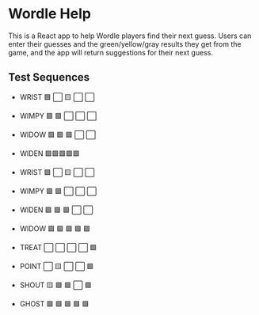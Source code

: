 # Wordle Help

This is a React app to help Wordle players find their next guess. 
Users can enter their guesses and the green/yellow/gray results they get from the game, 
and the app will return suggestions for their next guess.

## Test Sequences

- WRIST :green_square: :white_large_square: :yellow_square: :white_large_square: :white_large_square:
- WIMPY :green_square: :green_square: :white_large_square: :white_large_square: :white_large_square:  
- WIDOW :green_square: :green_square: :green_square: :white_large_square: :white_large_square:  
- WIDEN :green_square::green_square::green_square::green_square::green_square:


- WRIST :green_square: :white_large_square: :yellow_square: :white_large_square: :white_large_square:
- WIMPY :green_square: :green_square: :white_large_square: :white_large_square: :white_large_square:
- WIDEN :green_square: :green_square: :green_square: :white_large_square: :white_large_square:
- WIDOW :green_square: :green_square: :green_square: :green_square: :green_square: 


- TREAT :white_large_square: :white_large_square: :white_large_square: :white_large_square: :green_square:
- POINT :white_large_square: :yellow_square: :white_large_square: :white_large_square: :green_square:
- SHOUT :yellow_square: :green_square: :green_square: :white_large_square: :green_square:
- GHOST :green_square: :green_square: :green_square: :green_square: :green_square: